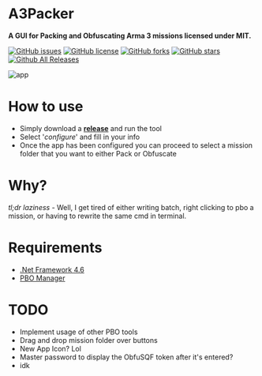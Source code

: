 # A3Packer
__A GUI for Packing and Obfuscating Arma 3 missions licensed under MIT.__

[![GitHub issues](https://img.shields.io/github/issues/trdwll/A3Packer.svg)](https://github.com/trdwll/A3Packer/issues) [![GitHub license](https://img.shields.io/badge/license-MIT-blue.svg)](https://raw.githubusercontent.com/trdwll/A3Packer/master/LICENSE) [![GitHub forks](https://img.shields.io/github/forks/trdwll/A3Packer.svg)](https://github.com/trdwll/A3Packer/network) [![GitHub stars](https://img.shields.io/github/stars/trdwll/A3Packer.svg)](https://github.com/trdwll/A3Packer/stargazers) [![Github All Releases](https://img.shields.io/github/downloads/trdwll/A3Packer/total.svg)](https://github.com/trdwll/A3Packer/releases)

![app](https://imglnx.com/i/be97.png)

# How to use
- Simply download a **[release](https://github.com/trdwll/A3Packer/releases)** and run the tool
- Select '*configure*' and fill in your info
- Once the app has been configured you can proceed to select a mission folder that you want to either Pack or Obfuscate

# Why?
*tl;dr laziness* - Well, I get tired of either writing batch, right clicking to pbo a mission, or having to rewrite the same cmd in terminal.

# Requirements
- [.Net Framework 4.6](https://www.microsoft.com/en-us/download/details.aspx?id=48130)
- [PBO Manager](http://www.armaholic.com/page.php?id=16369)

# TODO
- Implement usage of other PBO tools
- Drag and drop mission folder over buttons
- New App Icon? Lol
- Master password to display the ObfuSQF token after it's entered?
- idk
